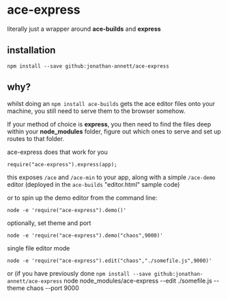 # ace-express

literally just a wrapper around **ace-builds** and **express**

installation
------------

`npm install --save github:jonathan-annett/ace-express`


why?
---

whilst doing an `npm install ace-builds` gets the ace editor files onto your machine, you still need to serve them to the browser somehow.

If your method of choice is **express**, you then need to find the files deep within your **node_modules** folder, figure out which ones to serve and set up routes to that folder.

ace-express does that work for you

    require("ace-express").express(app);

this exposes `/ace` and `/ace-min` to your app, along with a simple `/ace-demo` editor (deployed in the `ace-builds` "editor.html" sample code)



or to spin up the demo editor from the command line:

    node -e 'require("ace-express").demo()'

optionally, set theme and port

    node -e 'require("ace-express").demo("chaos",9000)'


single file editor mode

    node -e 'require("ace-express").edit("chaos","./somefile.js",9000)'
or (if you have previously done `npm install --save github:jonathan-annett/ace-express`
    node node_modules/ace-express --edit ./somefile.js --theme chaos --port 9000
